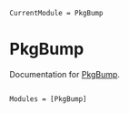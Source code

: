 ```@meta
CurrentModule = PkgBump
```

# PkgBump

Documentation for [PkgBump](https://github.com/terasakisatoshi/PkgBump.jl).

```@index
```

```@autodocs
Modules = [PkgBump]
```
